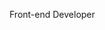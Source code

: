 Front-end Developer
<!-- 
### 🧑About me

 🌱 I'm currently learning...  
        - React & Next.js   
        - Algorithm 
 
 
I like to do <strong>💪weight training</strong> in the gym and <strong>🚴‍♀️ride a bike</strong>

### 🛠Tech Stack🛠
Techs that I can use
<br/>
<img src="https://img.shields.io/badge/Javascript-f0db4f?style=flat-square&logo=JavaScript&logoColor=white"/>
<img src="https://img.shields.io/badge/HTML5-E34F26?style=flat-square&logo=HTML5&logoColor=white"/>
<img src="https://img.shields.io/badge/CSS3-1572B6?style=flat-square&logo=CSS3&logoColor=white"/>
<img src="https://img.shields.io/badge/Python-3776AB?style=flat-square&logo=Python&logoColor=white"/>
<img src="https://img.shields.io/badge/JAVA-0073a6?style=flat-square&logo=Java&logoColor=white"/>
<img src="https://img.shields.io/badge/C-A8B9CC?style=flat-square&logo=C&logoColor=white"/>  
<img src="https://img.shields.io/badge/React.js-61DAFB?style=flat-square&logo=React&logoColor=white"/>
<img src="https://img.shields.io/badge/ReactNative-61DAFB?style=flat-square&logo=React&logoColor=white"/>
<img src="https://img.shields.io/badge/Vue.js-4FC08D?style=flat-square&logo=Vue.js&logoColor=white"/>
<img src="https://img.shields.io/badge/PostgreSQL-4169E1?style=flat-square&logo=PostgreSQL&logoColor=white"/> 

[![Top Langs](https://github-readme-stats.vercel.app/api/top-langs/?username=dmstmdrbs&layout=compact&hide=C,C%2B%2B,Makefile&langs_count=4&theme=graywhite)](https://github.com/anuraghazra/github-readme-stats)



### 📚 Experience

|         Type          |       Date        | Contents                                  |  Organization   |
| :-------------------: | :---------------: | :-----------------------------------------: | :-------------: |
|      🏫 Education      |     2017.03 ~     | Department of software                   | Ajou University |
|      🏢Internship     |   2022.01 ~ 2022.05    | Front-end Developer                       | Dever corp.     |
| 🎮 Activity | 2022.04 ~ 2022.12 | SW Maestro 13th | SW Maestro |
| 🏢 Coporation | 2022.04 ~ 2022.12 | SW Maestro 13th | SW Maestro |

 -->
